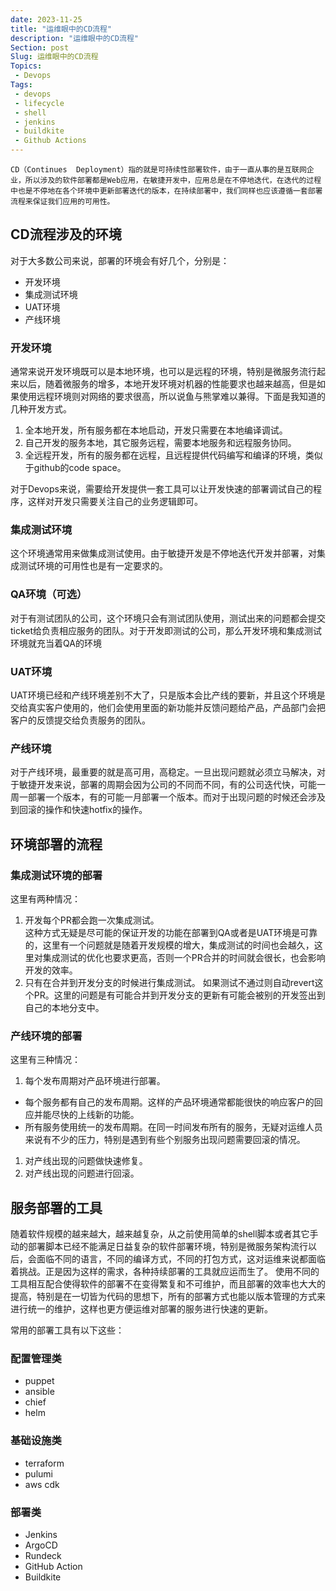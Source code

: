 ```yaml
---
date: 2023-11-25
title: "运维眼中的CD流程"
description: "运维眼中的CD流程"
Section: post
Slug: 运维眼中的CD流程
Topics:
 - Devops
Tags:
 - devops
 - lifecycle
 - shell 
 - jenkins
 - buildkite
 - Github Actions
---
```


    CD（Continues  Deployment）指的就是可持续性部署软件，由于一直从事的是互联网企业，所以涉及的软件部署都是Web应用，在敏捷开发中，应用总是在不停地迭代，在迭代的过程中也是不停地在各个环境中更新部署迭代的版本，在持续部署中，我们同样也应该遵循一套部署流程来保证我们应用的可用性。
<!--more-->

## CD流程涉及的环境

对于大多数公司来说，部署的环境会有好几个，分别是：

- 开发环境
- 集成测试环境
- UAT环境
- 产线环境

### 开发环境

通常来说开发环境既可以是本地环境，也可以是远程的环境，特别是微服务流行起来以后，随着微服务的增多，本地开发环境对机器的性能要求也越来越高，但是如果使用远程环境则对网络的要求很高，所以说鱼与熊掌难以兼得。下面是我知道的几种开发方式。

1. 全本地开发，所有服务都在本地启动，开发只需要在本地编译调试。
2. 自己开发的服务本地，其它服务远程，需要本地服务和远程服务协同。
3. 全远程开发，所有的服务都在远程，且远程提供代码编写和编译的环境，类似于github的code space。

对于Devops来说，需要给开发提供一套工具可以让开发快速的部署调试自己的程序，这样对开发只需要关注自己的业务逻辑即可。

### 集成测试环境

这个环境通常用来做集成测试使用。由于敏捷开发是不停地迭代开发并部署，对集成测试环境的可用性也是有一定要求的。

### QA环境（可选）

对于有测试团队的公司，这个环境只会有测试团队使用，测试出来的问题都会提交ticket给负责相应服务的团队。对于开发即测试的公司，那么开发环境和集成测试环境就充当着QA的环境

### UAT环境

UAT环境已经和产线环境差别不大了，只是版本会比产线的要新，并且这个环境是交给真实客户使用的，他们会使用里面的新功能并反馈问题给产品，产品部门会把客户的反馈提交给负责服务的团队。

### 产线环境

对于产线环境，最重要的就是高可用，高稳定。一旦出现问题就必须立马解决，对于敏捷开发来说，部署的周期会因为公司的不同而不同，有的公司迭代快，可能一周一部署一个版本，有的可能一月部署一个版本。而对于出现问题的时候还会涉及到回滚的操作和快速hotfix的操作。

## 环境部署的流程

### 集成测试环境的部署

这里有两种情况：

1. 开发每个PR都会跑一次集成测试。  
这种方式无疑是尽可能的保证开发的功能在部署到QA或者是UAT环境是可靠的，这里有一个问题就是随着开发规模的增大，集成测试的时间也会越久，这里对集成测试的优化也要求更高，否则一个PR合并的时间就会很长，也会影响开发的效率。
2. 只有在合并到开发分支的时候进行集成测试。
如果测试不通过则自动revert这个PR。这里的问题是有可能合并到开发分支的更新有可能会被别的开发签出到自己的本地分支中。  

### 产线环境的部署

这里有三种情况：

1. 每个发布周期对产品环境进行部署。

- 每个服务都有自己的发布周期。这样的产品环境通常都能很快的响应客户的回应并能尽快的上线新的功能。
- 所有服务使用统一的发布周期。在同一时间发布所有的服务，无疑对运维人员来说有不少的压力，特别是遇到有些个别服务出现问题需要回滚的情况。

1. 对产线出现的问题做快速修复。
1. 对产线出现的问题进行回滚。

## 服务部署的工具

随着软件规模的越来越大，越来越复杂，从之前使用简单的shell脚本或者其它手动的部署脚本已经不能满足日益复杂的软件部署环境，特别是微服务架构流行以后，会面临不同的语言，不同的编译方式，不同的打包方式，这对运维来说都面临着挑战。正是因为这样的需求，各种持续部署的工具就应运而生了。
使用不同的工具相互配合使得软件的部署不在变得繁复和不可维护，而且部署的效率也大大的提高，特别是在一切皆为代码的思想下，所有的部署方式也能以版本管理的方式来进行统一的维护，这样也更方便运维对部署的服务进行快速的更新。

常用的部署工具有以下这些：

### 配置管理类

- puppet
- ansible
- chief
- helm

### 基础设施类

- terraform
- pulumi
- aws cdk

### 部署类

- Jenkins
- ArgoCD
- Rundeck
- GitHub Action
- Buildkite
